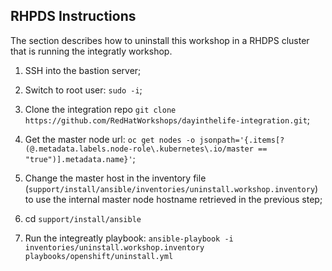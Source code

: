 ## RHPDS Instructions

The section describes how to uninstall this workshop in a RHDPS cluster that is running the integratly workshop.

1. SSH into the bastion server;

2. Switch to root user: `sudo -i`;

3. Clone the integration repo `git clone https://github.com/RedHatWorkshops/dayinthelife-integration.git`;

4. Get the master node url: `oc get nodes -o jsonpath='{.items[?(@.metadata.labels.node-role\.kubernetes\.io/master == "true")].metadata.name}'`;

5. Change the master host in the inventory file (`support/install/ansible/inventories/uninstall.workshop.inventory`) to use the internal master node hostname retrieved in the previous step;

6. cd `support/install/ansible` 

7. Run the integreatly playbook: `ansible-playbook -i inventories/uninstall.workshop.inventory playbooks/openshift/uninstall.yml`
